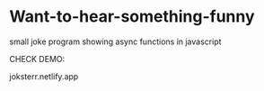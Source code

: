 # Want-to-hear-something-funny
small joke program showing async functions in javascript

CHECK DEMO:

joksterr.netlify.app
